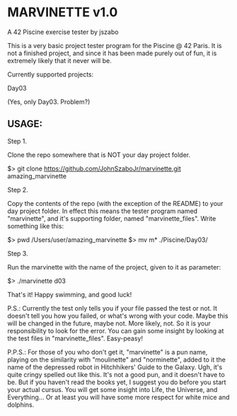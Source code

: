 # MARVINETTE v1.0
A 42 Piscine exercise tester by jszabo

This is a very basic project tester program for the Piscine @ 42 Paris.
It is not a finished project, and since it has been made purely out of fun,
it is extremely likely that it never will be.

Currently supported projects:

Day03

(Yes, only Day03. Problem?)

USAGE:
----------------------------------------------

Step 1.

Clone the repo somewhere that is NOT your day project folder.

$> git clone https://github.com/JohnSzaboJr/marvinette.git amazing_marvinette

Step 2.

Copy the contents of the repo (with the exception of the README) to your
day project folder. In effect this means the tester program named "marvinette", and it's supporting folder, named "marvinette_files". Write something like this:

$> pwd
/Users/user/amazing_marvinette
$> mv m* ./Piscine/Day03/

Step 3.

Run the marvinette with the name of the project, given to it as parameter:

$> ./marvinette d03

That's it! Happy swimming, and good luck!

P.S.: Currently the test only tells you if your file passed the test or not.
It doesn't tell you how you failed, or what's wrong with your code. Maybe this
will be changed in the future, maybe not. More likely, not. So it is your
responsibility to look for the error. You can gain some insight by looking
at the test files in "marvinette_files". Easy-peasy!

P.P.S.: For those of you who don't get it, "marvinette" is a pun name, playing
on the similarity with "moulinette" and "norminette", added to it the name of
the depressed robot in Hitchhikers' Guide to the Galaxy. Ugh, it's quite cringy
spelled out like this. It's not a good pun, and it doesn't have to be. But if
you haven't read the books yet, I suggest you do before you start your actual 
cursus. You will get some insight into Life, the Universe, and Everything... 
Or at least you will have some more respect for white mice and dolphins.
